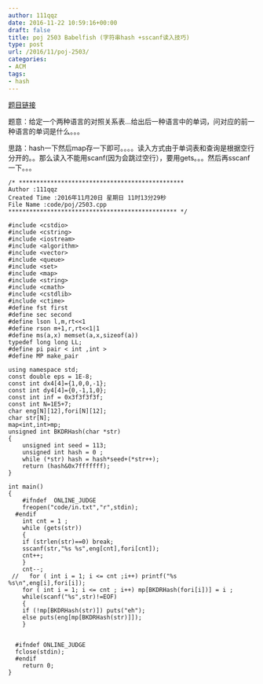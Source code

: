 ```yaml
---
author: 111qqz
date: 2016-11-22 10:59:16+00:00
draft: false
title: poj 2503 Babelfish (字符串hash +sscanf读入技巧)
type: post
url: /2016/11/poj-2503/
categories:
- ACM
tags:
- hash
---
```


[题目链接](http://poj.org/problem?id=2503)

题意：给定一个两种语言的对照关系表...给出后一种语言中的单词，问对应的前一种语言的单词是什么。。。

思路：hash一下然后map存一下即可。。。。读入方式由于单词表和查询是根据空行分开的。。那么读入不能用scanf(因为会跳过空行），要用gets。。。然后再sscanf一下。。。

    
    /* ***********************************************
    Author :111qqz
    Created Time :2016年11月20日 星期日 11时13分29秒
    File Name :code/poj/2503.cpp
    ************************************************ */
    
    #include <cstdio>
    #include <cstring>
    #include <iostream>
    #include <algorithm>
    #include <vector>
    #include <queue>
    #include <set>
    #include <map>
    #include <string>
    #include <cmath>
    #include <cstdlib>
    #include <ctime>
    #define fst first
    #define sec second
    #define lson l,m,rt<<1
    #define rson m+1,r,rt<<1|1
    #define ms(a,x) memset(a,x,sizeof(a))
    typedef long long LL;
    #define pi pair < int ,int >
    #define MP make_pair
    
    using namespace std;
    const double eps = 1E-8;
    const int dx4[4]={1,0,0,-1};
    const int dy4[4]={0,-1,1,0};
    const int inf = 0x3f3f3f3f;
    const int N=1E5+7;
    char eng[N][12],fori[N][12];
    char str[N];
    map<int,int>mp;
    unsigned int BKDRHash(char *str)
    {
        unsigned int seed = 113;
        unsigned int hash = 0 ;
        while (*str) hash = hash*seed+(*str++);
        return (hash&0x7fffffff);
    }
    
    int main()
    {
    	#ifndef  ONLINE_JUDGE 
    	freopen("code/in.txt","r",stdin);
      #endif
        int cnt = 1 ;
        while (gets(str))
        {
    	if (strlen(str)==0) break;
    	sscanf(str,"%s %s",eng[cnt],fori[cnt]);
    	cnt++;
        }
        cnt--;
     //   for ( int i = 1; i <= cnt ;i++) printf("%s %s\n",eng[i],fori[i]);
        for ( int i = 1; i <= cnt ; i++) mp[BKDRHash(fori[i])] = i ;
        while(scanf("%s",str)!=EOF)
        {
    	if (!mp[BKDRHash(str)]) puts("eh");
    	else puts(eng[mp[BKDRHash(str)]]);
        }
        
    
      #ifndef ONLINE_JUDGE  
      fclose(stdin);
      #endif
        return 0;
    }
    



